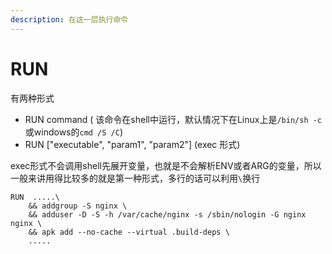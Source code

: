 ```yaml
---
description: 在这一层执行命令
---
```


# RUN

有两种形式

* RUN command \( 该命令在shell中运行，默认情况下在Linux上是`/bin/sh -c`或windows的`cmd /S /C`\)
* RUN \["executable", "param1", "param2"\] \(exec 形式\)

exec形式不会调用shell先展开变量，也就是不会解析ENV或者ARG的变量，所以一般来讲用得比较多的就是第一种形式，多行的话可以利用`\`换行

```text
RUN  .....\
    && addgroup -S nginx \
	&& adduser -D -S -h /var/cache/nginx -s /sbin/nologin -G nginx nginx \
	&& apk add --no-cache --virtual .build-deps \
	.....
```

